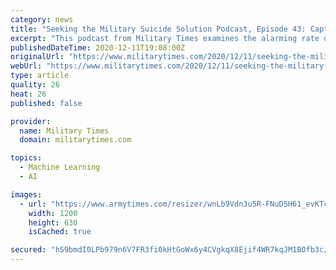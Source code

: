 ```yaml
---
category: news
title: "Seeking the Military Suicide Solution Podcast, Episode 43: Capt. Michael Kanaan, AI and machine learning in suicide prevention"
excerpt: "This podcast from Military Times examines the alarming rate of military and veterans suicide, offering new insights based on research and effective clinical and peer support practices in suicide prevention."
publishedDateTime: 2020-12-11T19:08:00Z
originalUrl: "https://www.militarytimes.com/2020/12/11/seeking-the-military-suicide-solution-podcast-episode-43-capt-michael-kanaan-ai-and-machine-learning-in-suicide-prevention/"
webUrl: "https://www.militarytimes.com/2020/12/11/seeking-the-military-suicide-solution-podcast-episode-43-capt-michael-kanaan-ai-and-machine-learning-in-suicide-prevention/"
type: article
quality: 26
heat: 26
published: false

provider:
  name: Military Times
  domain: militarytimes.com

topics:
  - Machine Learning
  - AI

images:
  - url: "https://www.armytimes.com/resizer/wnLb9Vdn3u5R-FNuD5H61_evKTc=/1200x630/filters:quality(100)/cloudfront-us-east-1.images.arcpublishing.com/mco/HBCHW6AHCNADVJKOF57IL2WL6Q.jpg"
    width: 1200
    height: 630
    isCached: true

secured: "hS9bmdI0LPb979n6V7FR3fi0kHtGoWx6y4CVgkqX8Ejif4WR7kqJM1BOfb3c/6QRn3gvFN9oVcelI01QjKeeYeDaKlV3wbNSlYwigYJ8CAId09B5Sl0Sweta2nc3IQjbV2DNUrRUpscZM3aF7VxPSEJgQAadQWiI7yIgyylqOLOQ2gc/3zACiFGILn++4uDztpCQoWF5F5a4qg83Ql1yb+sQKAZ7ZSTPLDkQ0WLTYTSHpPDcBX5EfCsY71812i+V8yTODMT02cZEFZtC438OlbY26W8/emZ7BN2HzNze0FWp48imzYCIfDp6MwPvcMwkQCCocru+WGBIWjt2RCeNW3cbCQuIlpKE/+TTPtumsVU=;bljQLnSxKzf080mqsFAIYg=="
---
```


